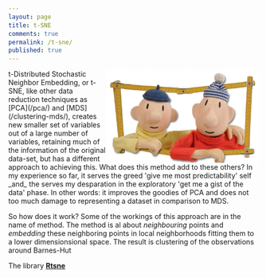```yaml
---
layout: page
title: t-SNE
comments: true
permalink: /t-sne/
published: true
---
```

<img src="/_pages/tutorials/t-sne/buurman-buurman.jpg" alt="alice catterpillar" width="308" height="187" align="right"/>
t-Distributed Stochastic Neighbor Embedding, or t-SNE, like other data reduction techniques as [PCA](/pca/) and [MDS](/clustering-mds/), creates new smaller set of variables out of a large number of variables, retaining much of the information of the original data-set, but has a different approach to achieving this. What does this method add to these others? In my experience so far, it serves the greed 'give me most predictability' self _and_ the serves my desparation in the exploratory 'get me a gist of the data' phase. In other words: it improves the goodies of PCA and does not too much damage to representing a dataset in comparison to MDS. 

So how does it work? Some of the workings of this approach are in the name of method. The method is al about _neighbouring_ points and _embedding_ these neighboring points in local neighborhoods fitting them to a lower dimensionsional space. The result is clustering of the observations around
Barnes-Hut 

The library **[Rtsne](https://www.rdocumentation.org/packages/Rtsne)**
